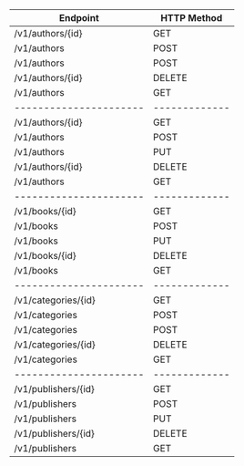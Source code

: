 | Endpoint             | HTTP Method |
|----------------------|-------------|
| /v1/authors/{id}    | GET         |
| /v1/authors         | POST        |
| /v1/authors         | POST        |
| /v1/authors/{id}    | DELETE      |
| /v1/authors         | GET         |
|----------------------|-------------|
| /v1/authors/{id}    | GET         |
| /v1/authors         | POST        |
| /v1/authors         | PUT         |
| /v1/authors/{id}    | DELETE      |
| /v1/authors         | GET         |
|----------------------|-------------|
| /v1/books/{id}      | GET         |
| /v1/books           | POST        |
| /v1/books           | PUT         |
| /v1/books/{id}      | DELETE      |
| /v1/books           | GET         |
|----------------------|-------------|
| /v1/categories/{id} | GET         |
| /v1/categories      | POST        |
| /v1/categories      | POST        |
| /v1/categories/{id} | DELETE      |
| /v1/categories      | GET         |
|----------------------|-------------|
| /v1/publishers/{id} | GET         |
| /v1/publishers      | POST        |
| /v1/publishers      | PUT         |
| /v1/publishers/{id} | DELETE      |
| /v1/publishers      | GET         |
